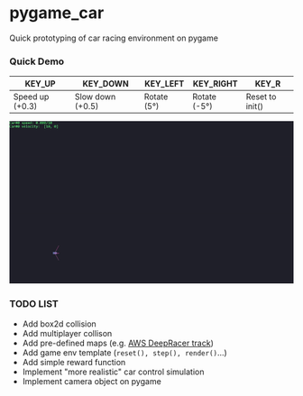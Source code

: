 # pygame_car
Quick prototyping of car racing environment on pygame

### Quick Demo
KEY_UP | KEY_DOWN | KEY_LEFT | KEY_RIGHT | KEY_R |
--- | --- | --- | --- |--- |
Speed up (+0.3)| Slow down (+0.5) | Rotate (5°) | Rotate (-5°) | Reset to init()|
![Demo](./img/demo.gif)


### TODO LIST
- Add box2d collision
- Add multiplayer collison
- Add pre-defined maps (e.g. <a href="https://docs.aws.amazon.com/deepracer/latest/developerguide/deepracer-track-examples.html">AWS DeepRacer track</a>)
- Add game env template (`reset(), step(), render()`...)
- Add simple reward function
- Implement "more realistic" car control simulation
- Implement camera object on pygame
